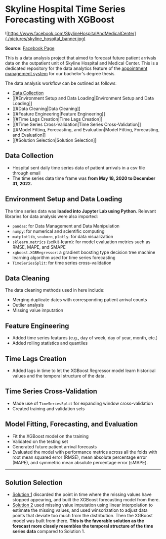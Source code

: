 # Skyline Hospital Time Series Forecasting with XGBoost

![https://www.facebook.com/SkylineHospitalAndMedicalCenter](./pictures/skyline_hospital_banner.jpg)

**Source:** [Facebook Page](https://www.facebook.com/SkylineHospitalAndMedicalCenter)

This is a data analysis project that aimed to forecast future patient arrivals data on the outpatient unit of Skyline Hospital and Medical Center. This is a dedicated repository for the data analytics feature of the [appointment management system](thesis-manuscript/appointment_management_system_thesis.pdf) for our bachelor's degree thesis.

The data analysis workflow can be outlined as follows:

- [Data Collection](#data-collection)
- [[#Environment Setup and Data Loading|Environment Setup and Data Loading]]
- [[#Data Cleaning|Data Cleaning]]
- [[#Feature Engineering|Feature Engineering]]
- [[#Time Lags Creation|Time Lags Creation]]
- [[#Time Series Cross-Validation|Time Series Cross-Validation]]
- [[#Model Fitting, Forecasting, and Evaluation|Model Fitting, Forecasting, and Evaluation]]
- [[#Solution Selection|Solution Selection]]




## Data Collection

- Hospital sent daily time series data of patient arrivals in a csv file through email
- The time series data time frame was **from May 18, 2020 to December 31, 2022.**

## Environment Setup and Data Loading

The time series data was **loaded into Jupyter Lab using Python**. Relevant libraries for data analysis were also imported:

- `pandas`: for Data Management and Data Manipulation
- `numpy`: for numerical and scientific computing
- `matplotlib`, `seaborn`, `plotly`: for data visualization
- `sklearn.metrics` (scikit-learn): for model evaluation metrics such as RMSE, MAPE, and SMAPE
- `xgboost.XGBRegressor`: a gradient boosting type decision tree machine learning algorithm used for time series forecasting
- `TimeSeriesSplit`: for time series cross-validation

## Data Cleaning

The data cleaning methods used in here include:

-  Merging duplicate dates with corresponding patient arrival counts
- Outlier analysis
- Missing value imputation

## Feature Engineering

- Added time series features (e.g., day of week, day of year, month, etc.)
- Added rolling statistics and quantiles

## Time Lags Creation

- Added lags in time to let the XGBoost Regressor model learn historical values and the temporal structure of the data.

## Time Series Cross-Validation

- Made use of `TimeSeriesSplit` for expanding window cross-validation
- Created training and validation sets

## Model Fitting, Forecasting, and Evaluation

- Fit the XGBoost model on the training
- Validated on the testing set
- Generated future patient arrival forecasts
- Evaluated the model with performance metrics across all the folds with root mean squared error (RMSE), mean absolute percentage error (MAPE), and symmetric mean absolute percentage error (sMAPE).

---

## Solution Selection

- [Solution 1](https://nbviewer.org/github/jpsam07/skyline-hospital-time-series-forecasting-with-xgboost/blob/0e4cbc6abc432b8f6b2d1a347240c293a1fe6deb/Solution_1.ipynb) discarded the point in time where the missing values have stopped appearing, and built the XGBoost forecasting model from there.
- [Solution 2](https://nbviewer.org/github/jpsam07/skyline-hospital-time-series-forecasting-with-xgboost/blob/0e4cbc6abc432b8f6b2d1a347240c293a1fe6deb/Solution_2.ipynb) used missing value imputation using linear interpolation to estimate the missing values, and used winsorization to adjust data points that deviate too much from the distribution. Then the XGBoost model was built from there. **This is the favorable solution as the forecast more closely resembles the temporal structure of the time series data** compared to Solution 1.